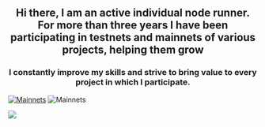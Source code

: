 <h2 align="center">Hi there, I am an active individual node runner. 
  For more than three years I have been participating in testnets and mainnets of various projects, helping them grow</h2>

  
<h3 align="center">I constantly improve my skills and strive to bring value to every project in which I participate.</h3>

<a href="https://ibb.co/6XpMyg2"><img src="https://i.ibb.co/hYn6gDk/Mainnets.jpg" alt="Mainnets" border="0"></a>
<img src="https://i.ibb.co/9ZfDpsJ/Mainnets.jpg" alt="Mainnets" border="0">

<img src="https://i.ibb.co/5c9hRjg/222.jpg" />
